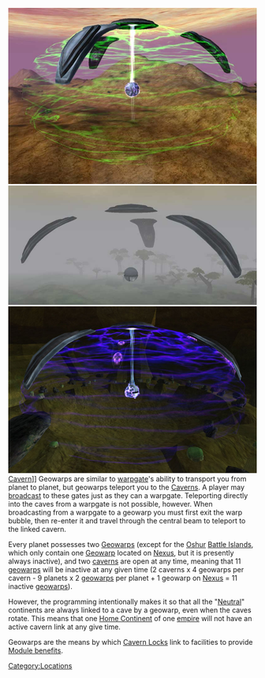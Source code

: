 ![](images/Activegeo.jpg "fig:Activegeo.jpg")
![](images/Inactivegeo.jpg "fig:Inactivegeo.jpg")
![](images/Caverngeo.jpg "fig:Caverngeo.jpg") [Cavern](Cavern.md)\]\]
Geowarps are similar to [warpgate](warpgate.md)'s ability to
transport you from planet to planet, but geowarps teleport you to the
[Caverns](Caverns.md). A player may
[broadcast](broadcast.md) to these gates just as they can a
warpgate. Teleporting directly into the caves from a warpgate is not
possible, however. When broadcasting from a warpgate to a geowarp you
must first exit the warp bubble, then re-enter it and travel through the
central beam to teleport to the linked cavern.

Every planet possesses two [Geowarps](Geowarp.md) (except for
the [Oshur](Oshur.md) [Battle
Islands](Battle_Islands.md), which only contain one
[Geowarp](Geowarp.md) located on [Nexus](Nexus.md), but
it is presently always inactive), and two [caverns](caverns.md)
are open at any time, meaning that 11 [geowarps](geowarp.md)
will be inactive at any given time (2 caverns x 4 geowarps per cavern -
9 planets x 2 [geowarps](geowarp.md) per planet + 1 geowarp on
[Nexus](Nexus.md) = 11 inactive [geowarps](geowarp.md)).

However, the programming intentionally makes it so that all the
"[Neutral](Neutral_Continent.md)" continents are always linked
to a cave by a geowarp, even when the caves rotate. This means that one
[Home Continent](Home_Continent.md) of one
[empire](empire.md) will not have an active cavern link at any
give time.

Geowarps are the means by which [Cavern Locks](Cavern_Lock.md)
link to facilities to provide [Module
benefits](Module_benefit.md).

[Category:Locations](Category:Locations.md)
